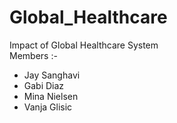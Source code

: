 # Global_Healthcare
Impact of Global Healthcare System\
Members :-  
* Jay Sanghavi
* Gabi Diaz
* Mina Nielsen
* Vanja Glisic
